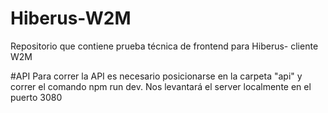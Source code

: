 # Hiberus-W2M
Repositorio que contiene prueba técnica de frontend para Hiberus- cliente W2M

#API
Para correr la API es necesario posicionarse en la carpeta "api" y correr el comando npm run dev. Nos levantará el server localmente en el puerto 3080

